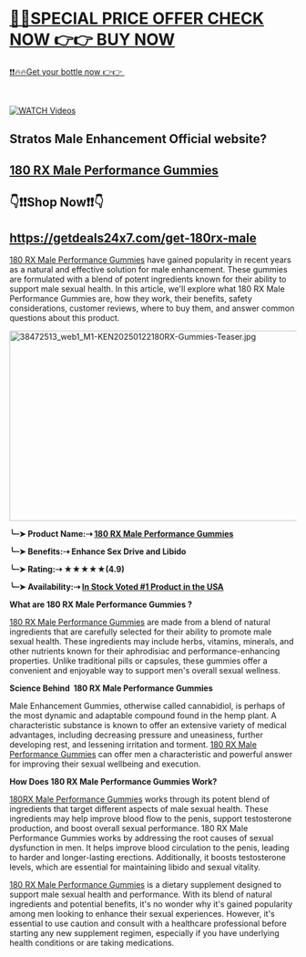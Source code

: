 <div class="markdown-heading" dir="auto">
<h1 class="heading-element" dir="auto" tabindex="-1"><a href="https://getdeals24x7.com/get-180rx-male">🤩🤩SPECIAL PRICE OFFER CHECK NOW 👉👉 BUY NOW</a></h1>
</div>
<p><a href="https://getdeals24x7.com/get-180rx-male">❗❗🔥🔥Get your bottle now 👉👉&nbsp;</a></p>
<p>&nbsp;</p>
<p dir="auto"><a href="https://getdeals24x7.com/get-180rx-male" rel="nofollow" data-target="animated-image.originalLink"><img src="https://camo.githubusercontent.com/8a4f000d20f83aca3bf7ec5f350d767afa0574a8a352519fd8cfa583a6f93a33/68747470733a2f2f692e696d6775722e636f6d2f644a486b345a712e676966" alt="WATCH Videos" data-canonical-src="https://i.imgur.com/dJHk4Zq.gif" data-target="animated-image.originalImage" /></a></p>
<h2><strong>Stratos Male Enhancement Official website?</strong></h2>
<h2><a href="https://getdeals24x7.com/get-180rx-male">180 RX Male Performance Gummies</a></h2>
<h2><strong>👇❗❗</strong><strong>Shop Now</strong><strong>❗❗👇</strong></h2>
<h2><a href="https://getdeals24x7.com/get-180rx-male"><strong><span data-sheets-root="1">https://getdeals24x7.com/get-180rx-male</span></strong></a></h2>
<p><a href="https://www.facebook.com/groups/180rxmaleperformancegummiesofficialwebsite">180 RX Male Performance Gummies</a>&nbsp;have gained popularity in recent years as a natural and effective solution for male enhancement. These gummies are formulated with a blend of potent ingredients known for their ability to support male sexual health. In this article, we'll explore what 180 RX Male Performance Gummies are, how they work, their benefits, safety considerations, customer reviews, where to buy them, and answer common questions about this product.</p>
<p><img src="https://groups.google.com/group/180-rx-male-performance-gummies/attach/10c71352d4ed6a/38472513_web1_M1-KEN20250122180RX-Gummies-Teaser.jpg?part=0.4&amp;view=1" alt="38472513_web1_M1-KEN20250122180RX-Gummies-Teaser.jpg" width="534px" height="334px" /></p>
<p><strong>╰┈➤</strong><strong>&nbsp;Product Name:</strong><strong>⇢</strong><strong>&nbsp;<a href="https://getdeals24x7.com/get-180rx-male">180 RX Male Performance Gummies</a></strong></p>
<p><strong>╰┈➤</strong><strong>&nbsp;Benefits:</strong><strong>⇢</strong><strong>&nbsp;</strong><strong>Enhance Sex Drive and Libido</strong></p>
<p><strong>╰┈➤</strong><strong>&nbsp;Rating:</strong><strong>⇢</strong><strong>&nbsp;</strong><strong>★★★★★(4.9)</strong></p>
<p><strong>╰┈➤</strong><strong>&nbsp;Availability:</strong><strong>⇢</strong><strong>&nbsp;<a href="https://getdeals24x7.com/get-180rx-male">In Stock Voted #1 Product in the USA</a></strong><strong><br /></strong></p>
<p><strong>What are 180 RX Male Performance Gummies ?</strong></p>
<p><a href="https://www.facebook.com/groups/180rxmaleperformancegummiesofficialwebsite">180 RX Male Performance Gummies</a>&nbsp;are made from a blend of natural ingredients that are carefully selected for their ability to promote male sexual health. These ingredients may include herbs, vitamins, minerals, and other nutrients known for their aphrodisiac and performance-enhancing properties.&nbsp;Unlike traditional pills or capsules, these gummies offer a convenient and enjoyable way to support men's overall sexual wellness.</p>
<p><strong>Science Behind&nbsp;&nbsp;180 RX Male Performance Gummies</strong></p>
<p>Male Enhancement Gummies, otherwise called cannabidiol, is perhaps of the most dynamic and adaptable compound found in the hemp plant. A characteristic substance is known to offer an extensive variety of medical advantages, including decreasing pressure and uneasiness, further developing rest, and lessening irritation and torment.&nbsp;<a href="https://www.facebook.com/groups/180rxmaleperformancegummiessupplements">180 RX Male Performance Gummies</a>&nbsp;can offer men a characteristic and powerful answer for improving their sexual wellbeing and execution.</p>
<p><strong>How Does&nbsp;</strong><strong>180 RX Male Performance Gummies</strong><strong>&nbsp;Work?</strong></p>
<p><a href="https://www.facebook.com/groups/180rxmaleperformancegummiessupplements">180RX Male Performance Gummies</a>&nbsp;works through its potent blend of ingredients that target different aspects of male sexual health. These ingredients may help improve blood flow to the penis, support testosterone production, and boost overall sexual performance. 180 RX Male Performance Gummies works by addressing the root causes of sexual dysfunction in men. It helps improve blood circulation to the penis, leading to harder and longer-lasting erections. Additionally, it boosts testosterone levels, which are essential for maintaining libido and sexual vitality.</p>
<p><a href="https://www.facebook.com/groups/180rxmaleperformancegummiessupplements">180 RX Male Performance Gummies</a>&nbsp;is a dietary supplement designed to support male sexual health and performance. With its blend of natural ingredients and potential benefits, it's no wonder why it's gained popularity among men looking to enhance their sexual experiences. However, it's essential to use caution and consult with a healthcare professional before starting any new supplement regimen, especially if you have underlying health conditions or are taking medications.</p>